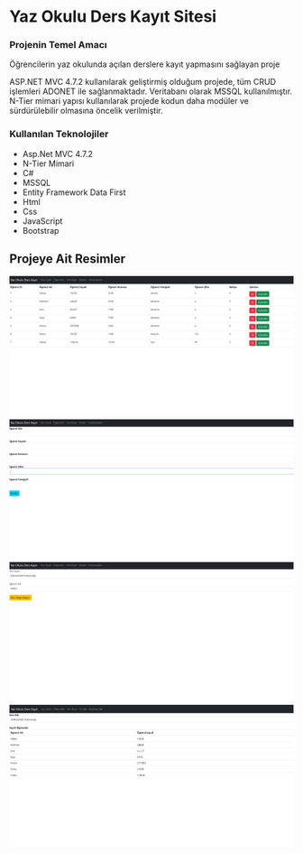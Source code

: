 <div>
  <h1> Yaz Okulu Ders Kayıt Sitesi</h1>
  <h3> Projenin Temel Amacı</h3>
  <p> Öğrencilerin yaz okulunda açılan derslere kayıt yapmasını sağlayan proje</p>
  <p>ASP.NET MVC 4.7.2 kullanılarak geliştirmiş olduğum projede, tüm CRUD işlemleri ADONET ile sağlanmaktadır. Veritabanı olarak MSSQL kullanılmıştır. N-Tier mimari yapısı kullanılarak projede kodun daha modüler ve sürdürülebilir olmasına öncelik verilmiştir.</p>
  <h3> Kullanılan Teknolojiler</h3>
  <ul>
    <li>Asp.Net MVC 4.7.2</li>
    <li>N-Tier Mimari</li>
    <li>C#</li>
    <li>MSSQL</li>
    <li>Entity Framework Data First</li>
    <li>Html</li>
    <li>Css</li>
    <li>JavaScript</li>
    <li>Bootstrap</li>
  </ul>
  <div>
    <h2> Projeye Ait Resimler</h2>
    <img src="/ProjectScreenShots/Ekran görüntüsü 2025-03-01 222302.png" />
    <br/>
    <img src="/ProjectScreenShots/Ekran görüntüsü 2025-03-01 222310.png" />
    <br/>
    <img src="/ProjectScreenShots/Ekran görüntüsü 2025-03-01 222321.png" />
    <br/>
    <img src="/ProjectScreenShots/Ekran görüntüsü 2025-03-01 222327.png" />
    <br/>
  </div>
</div>
